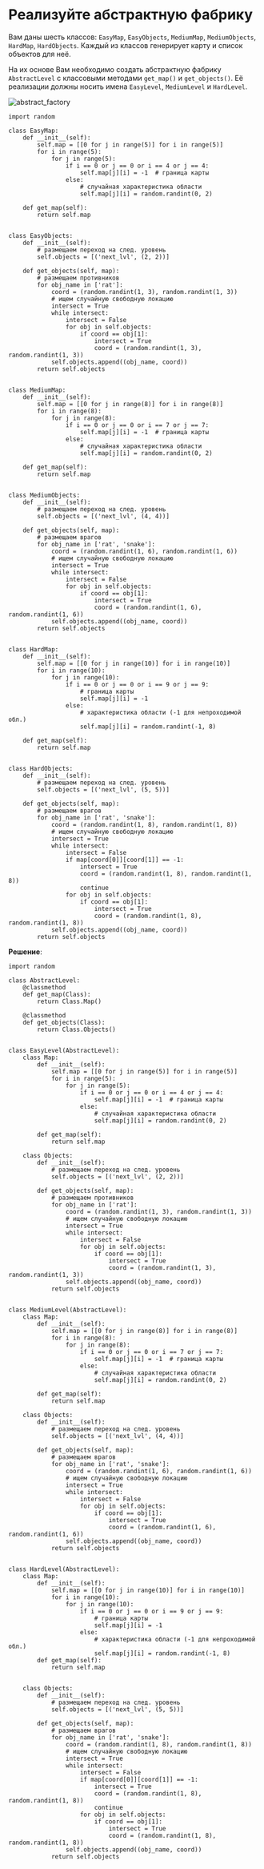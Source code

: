 # Реализуйте абстрактную фабрику

Вам даны шесть классов: `EasyMap`, `EasyObjects`, `MediumMap`, `MediumObjects`, `HardMap`, `HardObjects`. Каждый из классов генерирует карту и список объектов для неё.

На их основе Вам необходимо создать абстрактную фабрику `AbstractLevel` c классовыми методами `get_map()` и `get_objects()`. Её реализации должны носить имена `EasyLevel`, `MediumLevel` и `HardLevel`.

![abstract_factory](../pictures/abstract_factory.jpg)

    import random

    class EasyMap:
        def __init__(self):
            self.map = [[0 for j in range(5)] for i in range(5)]
            for i in range(5):
                for j in range(5):
                    if i == 0 or j == 0 or i == 4 or j == 4:
                        self.map[j][i] = -1  # граница карты
                    else:
                        # случайная характеристика области
                        self.map[j][i] = random.randint(0, 2)

        def get_map(self):
            return self.map


    class EasyObjects:
        def __init__(self):
            # размещаем переход на след. уровень
            self.objects = [('next_lvl', (2, 2))]

        def get_objects(self, map):
            # размещаем противников
            for obj_name in ['rat']:
                coord = (random.randint(1, 3), random.randint(1, 3))
                # ищем случайную свободную локацию
                intersect = True
                while intersect:
                    intersect = False
                    for obj in self.objects:
                        if coord == obj[1]:
                            intersect = True
                            coord = (random.randint(1, 3), random.randint(1, 3))
                self.objects.append((obj_name, coord))
            return self.objects


    class MediumMap:
        def __init__(self):
            self.map = [[0 for j in range(8)] for i in range(8)]
            for i in range(8):
                for j in range(8):
                    if i == 0 or j == 0 or i == 7 or j == 7:
                        self.map[j][i] = -1  # граница карты
                    else:
                        # случайная характеристика области
                        self.map[j][i] = random.randint(0, 2)

        def get_map(self):
            return self.map


    class MediumObjects:
        def __init__(self):
            # размещаем переход на след. уровень
            self.objects = [('next_lvl', (4, 4))]

        def get_objects(self, map):
            # размещаем врагов
            for obj_name in ['rat', 'snake']:
                coord = (random.randint(1, 6), random.randint(1, 6))
                # ищем случайную свободную локацию
                intersect = True
                while intersect:
                    intersect = False
                    for obj in self.objects:
                        if coord == obj[1]:
                            intersect = True
                            coord = (random.randint(1, 6), random.randint(1, 6))
                self.objects.append((obj_name, coord))
            return self.objects


    class HardMap:
        def __init__(self):
            self.map = [[0 for j in range(10)] for i in range(10)]
            for i in range(10):
                for j in range(10):
                    if i == 0 or j == 0 or i == 9 or j == 9:
                        # граница карты
                        self.map[j][i] = -1
                    else:
                        # характеристика области (-1 для непроходимой обл.)
                        self.map[j][i] = random.randint(-1, 8)

        def get_map(self):
            return self.map


    class HardObjects:
        def __init__(self):
            # размещаем переход на след. уровень
            self.objects = [('next_lvl', (5, 5))]

        def get_objects(self, map):
            # размещаем врагов
            for obj_name in ['rat', 'snake']:
                coord = (random.randint(1, 8), random.randint(1, 8))
                # ищем случайную свободную локацию
                intersect = True
                while intersect:
                    intersect = False
                    if map[coord[0]][coord[1]] == -1:
                        intersect = True
                        coord = (random.randint(1, 8), random.randint(1, 8))
                        continue
                    for obj in self.objects:
                        if coord == obj[1]:
                            intersect = True
                            coord = (random.randint(1, 8), random.randint(1, 8))
                self.objects.append((obj_name, coord))
            return self.objects


**Решение**:

    import random

    class AbstractLevel:
        @classmethod
        def get_map(Class):
            return Class.Map()

        @classmethod
        def get_objects(Class):
            return Class.Objects()


    class EasyLevel(AbstractLevel):
        class Map:
            def __init__(self):
                self.map = [[0 for j in range(5)] for i in range(5)]
                for i in range(5):
                    for j in range(5):
                        if i == 0 or j == 0 or i == 4 or j == 4:
                            self.map[j][i] = -1  # граница карты
                        else:
                            # случайная характеристика области
                            self.map[j][i] = random.randint(0, 2)

            def get_map(self):
                return self.map

        class Objects:
            def __init__(self):
                # размещаем переход на след. уровень
                self.objects = [('next_lvl', (2, 2))]

            def get_objects(self, map):
                # размещаем противников
                for obj_name in ['rat']:
                    coord = (random.randint(1, 3), random.randint(1, 3))
                    # ищем случайную свободную локацию
                    intersect = True
                    while intersect:
                        intersect = False
                        for obj in self.objects:
                            if coord == obj[1]:
                                intersect = True
                                coord = (random.randint(1, 3), random.randint(1, 3))
                    self.objects.append((obj_name, coord))
                return self.objects


    class MediumLevel(AbstractLevel):
        class Map:
            def __init__(self):
                self.map = [[0 for j in range(8)] for i in range(8)]
                for i in range(8):
                    for j in range(8):
                        if i == 0 or j == 0 or i == 7 or j == 7:
                            self.map[j][i] = -1  # граница карты
                        else:
                            # случайная характеристика области
                            self.map[j][i] = random.randint(0, 2)

            def get_map(self):
                return self.map

        class Objects:
            def __init__(self):
                # размещаем переход на след. уровень
                self.objects = [('next_lvl', (4, 4))]

            def get_objects(self, map):
                # размещаем врагов
                for obj_name in ['rat', 'snake']:
                    coord = (random.randint(1, 6), random.randint(1, 6))
                    # ищем случайную свободную локацию
                    intersect = True
                    while intersect:
                        intersect = False
                        for obj in self.objects:
                            if coord == obj[1]:
                                intersect = True
                                coord = (random.randint(1, 6), random.randint(1, 6))
                    self.objects.append((obj_name, coord))
                return self.objects


    class HardLevel(AbstractLevel):
        class Map:
            def __init__(self):
                self.map = [[0 for j in range(10)] for i in range(10)]
                for i in range(10):
                    for j in range(10):
                        if i == 0 or j == 0 or i == 9 or j == 9:
                            # граница карты
                            self.map[j][i] = -1
                        else:
                            # характеристика области (-1 для непроходимой обл.)
                            self.map[j][i] = random.randint(-1, 8)
            def get_map(self):
                return self.map


        class Objects:
            def __init__(self):
                # размещаем переход на след. уровень
                self.objects = [('next_lvl', (5, 5))]

            def get_objects(self, map):
                # размещаем врагов
                for obj_name in ['rat', 'snake']:
                    coord = (random.randint(1, 8), random.randint(1, 8))
                    # ищем случайную свободную локацию
                    intersect = True
                    while intersect:
                        intersect = False
                        if map[coord[0]][coord[1]] == -1:
                            intersect = True
                            coord = (random.randint(1, 8), random.randint(1, 8))
                            continue
                        for obj in self.objects:
                            if coord == obj[1]:
                                intersect = True
                                coord = (random.randint(1, 8), random.randint(1, 8))
                    self.objects.append((obj_name, coord))
                return self.objects
